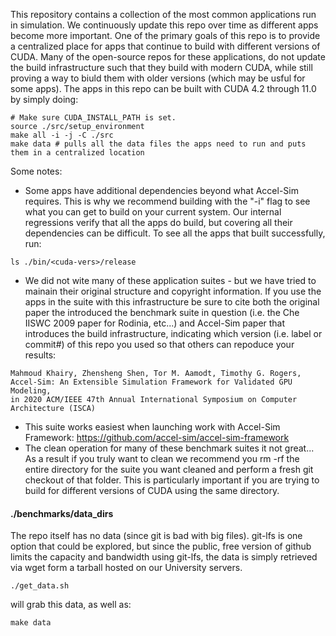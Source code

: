 This repository contains a collection of the most common applications run in simulation. We continuously update this repo over time as different apps become more important.
One of the primary goals of this repo is to provide a centralized place for apps that continue to build with different versions of CUDA.
Many of the open-source repos for these applications, do not update the build infrastructure such that they build with modern CUDA, while still
proving a way to biuld them with older versions (which may be usful for some apps).
The apps in this repo can be built with CUDA 4.2 through 11.0 by simply doing:
```
# Make sure CUDA_INSTALL_PATH is set.
source ./src/setup_environment
make all -i -j -C ./src
make data # pulls all the data files the apps need to run and puts them in a centralized location
```

Some notes:
- Some apps have additional dependencies beyond what Accel-Sim requires. This is why we recommend building with the "-i" flag to see what you can get to build on your current system. Our internal regressions verify that all the apps do build, but covering all their dependencies can be difficult.
To see all the apps that built successfully, run:
```
ls ./bin/<cuda-vers>/release
```
- We did not wite many of these application suites - but we have tried to mainain their original structure
and copyright information. If you use the apps in the suite with this infrastructure be sure to cite both
the original paper the introduced the benchmark suite in question (i.e. the Che IISWC 2009 paper for Rodinia, etc...)
and Accel-Sim paper that introduces the build infrastructure, indicating which version (i.e. label or commit#)
of this repo you used so that others can repoduce your results:
```
Mahmoud Khairy, Zhensheng Shen, Tor M. Aamodt, Timothy G. Rogers,
Accel-Sim: An Extensible Simulation Framework for Validated GPU Modeling,
in 2020 ACM/IEEE 47th Annual International Symposium on Computer Architecture (ISCA)
```
- This suite works easiest when launching work with Accel-Sim Framework: https://github.com/accel-sim/accel-sim-framework
- The clean operation for many of these benchmark suites it not great... As a result if you truly want to clean we recommend you rm -rf the entire directory for the suite you want cleaned and perform a fresh git checkout of that folder. This is particularly important if you are trying to build for different versions of CUDA using the same directory.

#### ./benchmarks/data_dirs

The repo itself has no data (since git is bad with big files).
git-lfs is one option that could be explored, but since the public, free version of github limits the
capacity and bandwidth using git-lfs, the data is simply retrieved via wget form a tarball hosted on our University servers.
```
./get_data.sh
```
will grab this data, as well as:
```
make data
```
